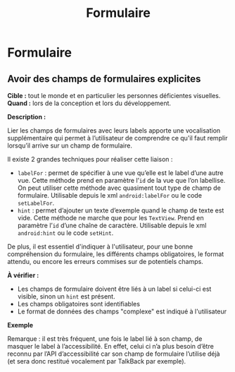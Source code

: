 ﻿---
title: "Formulaire"
---

# Formulaire

## Avoir des champs de formulaires explicites

**Cible&nbsp;:** tout le monde et en particulier les personnes déficientes visuelles.  
**Quand&nbsp;:** lors de la conception et lors du développement.

**Description&nbsp;:**

Lier les champs de formulaires avec leurs labels apporte une vocalisation supplémentaire qui permet à l’utilisateur de comprendre ce qu'il faut remplir lorsqu’il arrive sur un champ de formulaire.  
  
Il existe 2 grandes techniques pour réaliser cette liaison&nbsp;:
 - `labelFor`&nbsp;: permet de spécifier à une vue qu’elle est le label d’une autre vue. Cette méthode prend en paramètre l’`id` de la vue que l’on labellise. On peut utiliser cette méthode avec quasiment tout type de champ de formulaire. Utilisable depuis le <abbr>xml</abbr> `android:labelFor` ou le code `setLabelFor`.
 - `hint`&nbsp;: permet d’ajouter un texte d’exemple quand le champ de texte est vide. Cette méthode ne marche que pour les `TextView`. Prend en paramètre l’`id` d’une chaîne de caractère. Utilisable depuis le <abbr>xml</abbr> `android:hint` ou le code `setHint`.

De plus, il est essentiel d'indiquer à l'utilisateur, pour une bonne compréhension du formulaire, les différents champs obligatoires, le format attendu, ou encore les erreurs commises sur de potentiels champs.

**À vérifier&nbsp;:**

- Les champs de formulaire doivent être liés à un label si celui-ci est visible, sinon un `hint` est présent.
- Les champs obligatoires sont identifiables
- Le format de données des champs "complexe" est indiqué à l'utilisateur

**Exemple** 

Remarque&nbsp;: il est très fréquent, une fois le label lié à son champ, de masquer le label à l’accessibilité. En effet, celui ci n’a plus besoin d’être reconnu par l’<abbr>API</abbr> d’accessibilité car son champ de formulaire l’utilise déjà (et sera donc restitué vocalement par <span lang="en">TalkBack</span> par exemple).

<pre><code class="xml"><EditText
   android:id="@+id/addressLine2"
   android:hint="@string/aptSuiteBuilding" ... />

<TextView
   android:id="@+id/usernameLabel" ...
   android:text="@string/username"
   android:importantForAccessibility="no" 
   android:labelFor="@+id/usernameEntry" />

<EditText
   android:id="@+id/usernameEntry" ... />
</pre></code>
